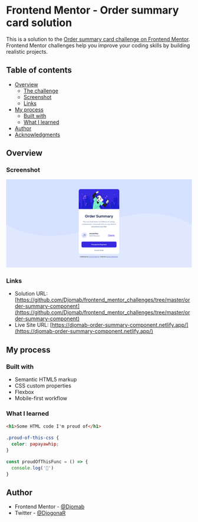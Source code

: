# Frontend Mentor - Order summary card solution

This is a solution to the [Order summary card challenge on Frontend Mentor](https://www.frontendmentor.io/challenges/order-summary-component-QlPmajDUj). Frontend Mentor challenges help you improve your coding skills by building realistic projects. 

## Table of contents

- [Overview](#overview)
  - [The challenge](#the-challenge)
  - [Screenshot](#screenshot)
  - [Links](#links)
- [My process](#my-process)
  - [Built with](#built-with)
  - [What I learned](#what-i-learned)
- [Author](#author)
- [Acknowledgments](#acknowledgments)

## Overview

### Screenshot

![](./design/My_final_design_desktop.png)

### Links

- Solution URL: [https://github.com/Djomab/frontend_mentor_challenges/tree/master/order-summary-component](https://github.com/Djomab/frontend_mentor_challenges/tree/master/order-summary-component)
- Live Site URL: [https://djomab-order-summary-component.netlify.app/](https://djomab-order-summary-component.netlify.app/)

## My process

### Built with

- Semantic HTML5 markup
- CSS custom properties
- Flexbox
- Mobile-first workflow

### What I learned

```html
<h1>Some HTML code I'm proud of</h1>
```
```css
.proud-of-this-css {
  color: papayawhip;
}
```
```js
const proudOfThisFunc = () => {
  console.log('🎉')
}
```

## Author

- Frontend Mentor - [@Djomab](https://www.frontendmentor.io/profile/Djomab)
- Twitter - [@DjogonaR](https://www.twitter.com/DjogonaR)

